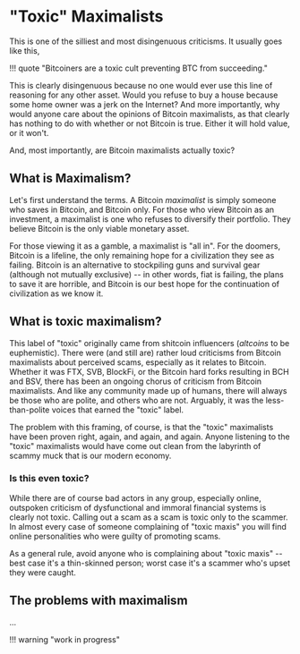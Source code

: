 <!--
Lord Jesus Christ
Son of God
Have mercy on me, a sinner
-->

# "Toxic" Maximalists

This is one of the silliest and most disingenuous
 criticisms.
It usually goes like this,

!!! quote "Bitcoiners are a toxic cult preventing BTC from succeeding."

This is clearly disingenuous because no one
 would ever use this line of reasoning
 for any other asset.
Would you refuse to buy a house because some
 home owner was a jerk on the Internet?
And more importantly, why would anyone care
 about the opinions of Bitcoin maximalists,
 as that clearly has nothing to do with
 whether or not Bitcoin is true.
Either it will hold value, or it won't.

And, most importantly,
 are Bitcoin maximalists actually toxic?




## What is Maximalism?

Let's first understand the terms.
A Bitcoin *maximalist* is simply someone who
 saves in Bitcoin, and Bitcoin only.
For those who view Bitcoin as an investment,
 a maximalist is one who refuses to diversify
 their portfolio.
They believe Bitcoin is
 the only viable monetary asset.

For those viewing it as a gamble,
 a maximalist is "all in".
For the doomers, Bitcoin is a lifeline,
 the only remaining hope for a civilization
 they see as failing.
Bitcoin is an alternative to 
 stockpiling guns and survival gear
 (although not mutually exclusive) --
 in other words, fiat is failing,
 the plans to save it are horrible, and
 Bitcoin is our best hope for the continuation
 of civilization as we know it.





## What is toxic maximalism?

This label of "toxic" originally came from
 shitcoin influencers
 (*altcoins* to be euphemistic).
There were (and still are)
 rather loud criticisms
 from Bitcoin maximalists 
 about perceived scams,
 especially as it relates to Bitcoin.
Whether it was
 FTX,
 SVB,
 BlockFi,
 or the
 Bitcoin hard forks resulting in
 BCH and
 BSV,
 there has been an ongoing chorus
 of criticism from Bitcoin maximalists.
And like any community made up of humans,
 there will always be those who are polite,
 and others who are not.
Arguably, it was the less-than-polite
 voices that earned the "toxic" label.

The problem with this framing, of course,
 is that the "toxic" maximalists have been
 proven right, 
 again,
 and again,
 and again.
Anyone listening to the "toxic" maximalists
 would have come out clean from the labyrinth
 of scammy muck that is our modern
 economy.











### Is this even toxic?

While there are of course bad actors
 in any group, especially online,
 outspoken criticism of dysfunctional and immoral
 financial systems is clearly not toxic.
Calling out a scam as a scam is toxic
 only to the scammer.
In almost every case of someone
 complaining of "toxic maxis" you
 will find
 online personalities who were guilty
 of promoting scams.

As a general rule, avoid anyone who
 is complaining about "toxic maxis" --
 best case it's a thin-skinned person;
 worst case it's a scammer who's upset
 they were caught.




## The problems with maximalism

...







!!! warning "work in progress"

